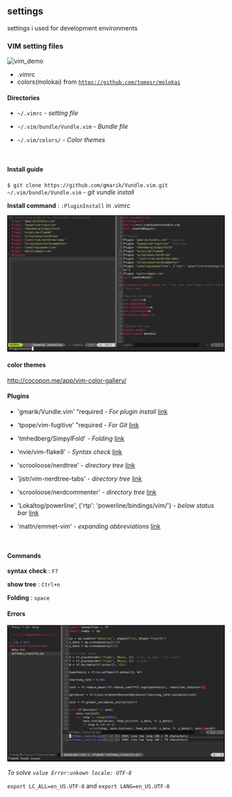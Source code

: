 ## settings

settings i used for development environments



### VIM setting files

![vim_demo](https://github.com/Shephexd/settings/blob/demo/vim_demo.gif)

- .vimrc
- colors(molokai) from [`https://github.com/tomasr/molokai`](https://github.com/tomasr/molokai)




#### Directories

- `~/.vimrc`  - *setting file*

- `~/.vim/bundle/Vundle.vim`   - *Bundle file*

- `~/.vim/colors/` - *Color themes*

  ​

#### Install guide

`$ git clone https://github.com/gmarik/Vundle.vim.git ~/.vim/bundle/Vundle.vim` - *git vundle install*



**Install command** : `:PluginInstall` in .vimrc

![vim_PluginInstall](vim_PluginInstall.png)



#### color themes

http://cocopon.me/app/vim-color-gallery/



#### Plugins

- 'gmarik/Vundle.vim' "required - *For plugin install* [link](https://github.com/gmarik/Vundle.vim.git )
- 'tpope/vim-fugitive' "required - *For Git* [link](https://github.com/tpope/vim-fugitive)


- 'tmhedberg/SimpylFold' - *Folding* [link](https://github.com/tmhedberg/SimpylFold)

- 'nvie/vim-flake8' - *Syntax check* [link](https://github.com/nvie/vim-flake8)

- 'scrooloose/nerdtree' - *directory tree* [link](https://github.com/scrooloose/nerdtree)

- 'jistr/vim-nerdtree-tabs' - *directory tree* [link](jistr/vim-nerdtree-tabs)

- 'scrooloose/nerdcommenter' - *directory tree* [link](https://github.com/scrooloose/nerdcommenter)

- 'Lokaltog/powerline', {'rtp': 'powerline/bindings/vim/'} - *below status bar* [link](https://github.com/Lokaltog/vim-powerline)

- 'mattn/emmet-vim' - *expanding abbreviations* [link](https://github.com/mattn/emmet-vim)

  ​


#### Commands

**syntax check** :  `F7`

**show tree** : `Ctrl+n`

**Folding** : `space`



#### Errors

![vim_screenshot](vim_screenshot.png)

*To solve `value Error:unkown locale: UTF-8`*

`export LC_ALL=en_US.UTF-8` and `export LANG=en_US.UTF-8`
